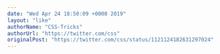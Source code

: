 ```yaml
---
date: "Wed Apr 24 18:50:09 +0000 2019"
layout: "like"
authorName: "CSS-Tricks"
authorUrl: "https://twitter.com/css"
originalPost: "https://twitter.com/css/status/1121124182631297024"
---
```

